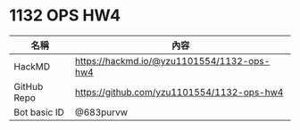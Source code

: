 # 1132 OPS HW4

| 名稱 | 內容 |
|-|-|
| HackMD | https://hackmd.io/@yzu1101554/1132-ops-hw4 |
| GitHub Repo | https://github.com/yzu1101554/1132-ops-hw4 |
| Bot basic ID | @683purvw |

